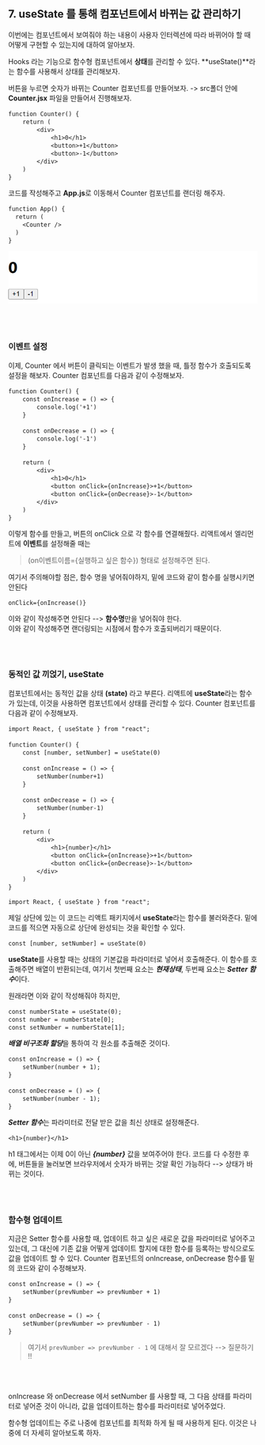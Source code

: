 
## 7. useState 를 통해 컴포넌트에서 바뀌는 값 관리하기

이번에는 컴포넌트에서 보여줘야 하는 내용이 사용자 인터렉션에 따라 바뀌어야 할 때 어떻게 구현할 수 있는지에 대하여 알아보자.

Hooks 라는 기능으로 함수형 컴포넌트에서 **상태**를 관리할 수 있다.
**useState()**라는 함수를 사용해서 상태를 관리해보자.

버튼을 누르면 숫자가 바뀌는 Counter 컴포넌트를 만들어보자. -> src폴더 안에 **Counter.jsx** 파일을 만들어서 진행해보자.
```
function Counter() {
    return (
        <div>
            <h1>0</h1>
            <button>+1</button>
            <button>-1</button>
        </div>
    )
}
```
코드를 작성해주고 **App.js**로 이동해서 Counter 컴포넌트를 랜더링 해주자.
```
function App() {
  return (
    <Counter />
  )
}
```
![alt text](image-3.png)

<br/>
<br/>

### 이벤트 설정
이제, Counter 에서 버튼이 클릭되는 이벤트가 발생 했을 때, 틀정 함수가 호출되도록 설정을 해보자.
Counter 컴포넌트를 다음과 같이 수정해보자.
```
function Counter() {
    const onIncrease = () => {
        console.log('+1')
    }

    const onDecrease = () => {
        console.log('-1')
    }

    return (
        <div>
            <h1>0</h1>
            <button onClick={onIncrease}>+1</button>
            <button onClick={onDecrease}>-1</button>
        </div>
    )
}
```
이렇게 함수를 만들고, 버튼의 onClick 으로 각 함수를 연결해줬다. 리액트에서 엘리먼트에 **이벤트**를 설정해줄 때는

>(on이벤트이름={실행하고 싶은 함수}) 형태로 설정해주면 된다.

여기서 주의해야할 점은, 함수 명을 넣어줘야하지, 밑에 코드와 같이 함수를 실행시키면 안된다
```
onClick={onIncrease()}
```
이와 같이 작성해주면 안된다  -->  **함수명**만을 넣어줘야 한다. <br/>
이와 같이 작성해주면 랜더링되는 시점에서 함수가 호출되버리기 때문이다.

<br/>
<br/>

### 동적인 값 끼얹기, useState
컴포넌트에서는 동적인 값을 상태 **(state)** 라고 부른다. 리액트에 **useState**라는 함수가 있는데, 이것을 사용하면 컴포넌트에서 상태를 관리할 수 있다.
Counter 컴포넌트를 다음과 같이 수정해보자.
```
import React, { useState } from "react";

function Counter() {
    const [number, setNumber] = useState(0)

    const onIncrease = () => {
        setNumber(number+1)
    }

    const onDecrease = () => {
        setNumber(number-1)
    }

    return (
        <div>
            <h1>{number}</h1>
            <button onClick={onIncrease}>+1</button>
            <button onClick={onDecrease}>-1</button>
        </div>
    )
}
```
```
import React, { useState } from "react";
```
제일 상단에 있는 이 코드는 리액트 패키지에서 **useState**라는 함수를 불러와준다. 밑에 코드를 적으면 자동으로 상단에 완성되는 것을 확인할 수 있다.
```
const [number, setNumber] = useState(0)
```
**useState**를 사용할 때는 상태의 기본값을 파라미터로 넣어서 호출해준다. 이 함수를 호출해주면 배열이 반환되는데,
여기서 첫번째 요소는 ***현재상태***, 두번째 요소는 ***Setter 함수***이다.

원래라면 이와 같이 작성해줘야 하지만,
```
const numberState = useState(0);
const number = numberState[0];
const setNumber = numberState[1];
```
***배열 비구조화 할당***을 통하여 각 원소를 추출해준 것이다.
```
const onIncrease = () => {
    setNumber(number + 1);
}

const onDecrease = () => {
    setNumber(number - 1);
}
```
***Setter 함수***는 파라미터로 전달 받은 값을 최신 상태로 설정해준다.
```
<h1>{number}</h1>
```
h1 태그에서는 이제 0이 아닌 ***{number}*** 값을 보여주어야 한다.
코드를 다 수정한 후에, 버튼들을 눌러보면 브라우저에서 숫자가 바뀌는 것알 확인 가능하다 --> 상태가 바뀌는 것이다.

<br/>
<br/>

### 함수형 업데이트
지금은 Setter 함수를 사용할 때, 업데이트 하고 싶은 새로운 값을 파라미터로 넣어주고 있는데,
그 대신에 기존 값을 어떻게 업데이트 할지에 대한 함수를 등록하는 방식으로도 값을 업데이트 할 수 있다.
Counter 컴포넌트의 onIncrease, onDecrease 함수를 밑의 코드와 같이 수정해보자.
```
const onIncrease = () => {
    setNumber(prevNumber => prevNumber + 1)
}

const onDecrease = () => {
    setNumber(prevNumber => prevNumber - 1)
}
```
> 여기서 `prevNumber => prevNumber - 1` 에 대해서 잘 모르겠다  -->  질문하기 !!

<br/>
<br/>

onIncrease 와 onDecrease 에서 setNumber 를 사용할 때, 그 다음 상태를 파라미터로 넣어준 것이 아니라,
값을 업데이트하는 함수를 파라미터로 넣어주었다.

함수형 업데이트는 주로 나중에 컴포넌트를 최적화 하게 될 때 사용하게 된다. 이것은 나중에 더 자세히 알아보도록 하자.